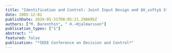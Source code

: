 ```yaml
---
title: "Identification and Control: Joint Input Design and $H_ınfty$ State Feedback with Ellipsoidal Parametric Uncertainty"
date: 2005-12-01
publishDate: 2019-05-31T08:05:21.298695Z
authors: ["M. Barenthin", " H.~Hjalmarsson"]
publication_types: ["1"]
abstract: ""
featured: false
publication: "*IEEE Conference on Decision and Control*"
---
```


